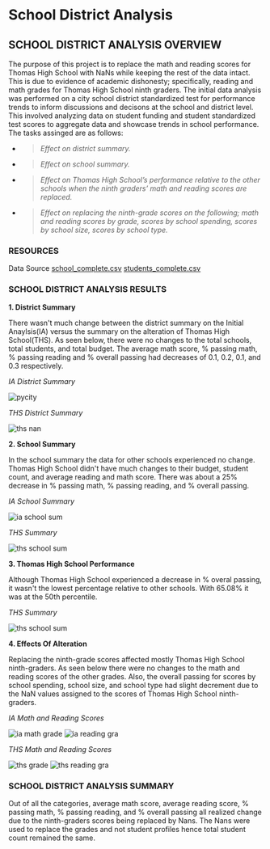 # School District Analysis

## SCHOOL DISTRICT ANALYSIS OVERVIEW

The purpose of this project is to replace the math and reading scores for Thomas High School with NaNs while keeping the rest of the data intact. This is due to evidence of academic dishonesty; specifically, reading and math grades for Thomas High School ninth graders. The initial data analysis was performed on a city school district standardized test for performance trends to inform discussions and decisons at the school and district level. This involved analyzing data on student funding and student standardized test scores to aggregate data and showcase trends in school performance. The tasks assinged are as follows:

* >*Effect on district summary.*
* >*Effect on school summary.*
* >*Effect on Thomas High School’s performance relative to the other schools when the ninth graders’ math and reading scores are replaced.*
* >*Effect on replacing the ninth-grade scores on the following; math and reading scores by grade, scores by school spending, scores by school size, scores by school type.*
               
                
### RESOURCES
Data Source [school_complete.csv](https://github.com/Kwas45/School_District_Analysis/tree/main/Resources)
            [students_complete.csv](https://github.com/Kwas45/School_District_Analysis/tree/main/Resources)
 

### SCHOOL DISTRICT ANALYSIS RESULTS

**1. District Summary**

There wasn't much change between the district summary on the Initial Anaylsis(IA) versus the summary on the alteration of Thomas High School(THS). As seen below, there were no changes to the total schools, total students, and total budget. The average math score, % passing math, % passing reading and % overall passing had decreases of 0.1, 0.2, 0.1, and 0.3 respectively. 

*IA District Summary*

![pycity](https://user-images.githubusercontent.com/102786356/167341870-cd2874ce-43e0-445f-a8d6-4d3910845c69.png)

*THS District Summary*

![ths nan](https://user-images.githubusercontent.com/102786356/167341904-ac3db7a7-504d-48ad-be09-7c3139b847ad.png)




**2. School Summary**

In the school summary the data for other schools experienced no change. Thomas High School didn't have much changes to their budget, student count, and average reading and math score. There was about a 25% decrease in % passing math, % passing reading, and % overall passing. 

*IA School Summary*

![ia school sum](https://user-images.githubusercontent.com/102786356/167344780-d7f8082b-be08-496f-94f3-908225a608bd.png)

*THS Summary*

![ths school sum](https://user-images.githubusercontent.com/102786356/167344836-cee3313b-7951-4e43-9195-e98b82225a16.png)


 

**3. Thomas High School Performance**

Although Thomas High School experienced a decrease in % overal passing, it wasn't the lowest percentage relative to other schools. With 65.08% it was at the 50th percentile. 

*THS Summary*

![ths school sum](https://user-images.githubusercontent.com/102786356/167344836-cee3313b-7951-4e43-9195-e98b82225a16.png)


**4. Effects Of Alteration**

Replacing the ninth-grade scores affected mostly Thomas High School ninth-graders. As seen below there were no changes to the math and reading scores of the other grades. Also, the overall passing for scores by school spending, school size, and school type had slight decrement due to the NaN values assigned to the scores of Thomas High School ninth-graders. 

*IA Math and Reading Scores*

![ia math grade](https://user-images.githubusercontent.com/102786356/167349146-407a9859-62bd-4e8a-a440-78d531bb83a5.png)
![ia reading gra](https://user-images.githubusercontent.com/102786356/167349114-47eb3695-aae5-4729-809f-10177c288577.png)

*THS Math and Reading Scores*

![ths grade](https://user-images.githubusercontent.com/102786356/167349298-2b591430-c4fa-4974-b1f3-c59aba2dcb2b.png)
![ths reading gra](https://user-images.githubusercontent.com/102786356/167349309-63816b7e-f81d-4b5b-b168-5a5cbb78fcff.png)


### SCHOOL DISTRICT ANALYSIS SUMMARY
Out of all the categories, average math score, average reading score, % passing math, % passing reading, and % overall passing all realized change due to the ninth-graders scores being replaced by Nans. The Nans were used to replace the grades and not student profiles hence total student count remained the same. 
